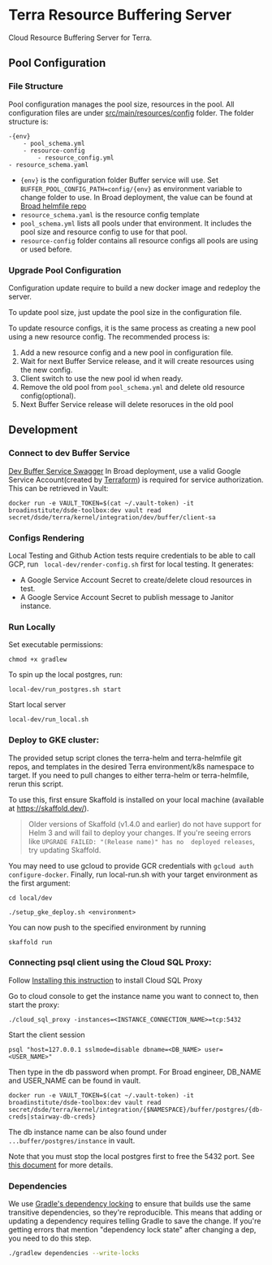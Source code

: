 # Terra Resource Buffering Server
Cloud Resource Buffering Server for Terra. 

## Pool Configuration
### File Structure
Pool configuration manages the pool size, resources in the pool. All configuration files are under [src/main/resources/config](src/main/resources/config) folder.
The folder structure is: 
```
-{env}
    - pool_schema.yml
    - resource-config
        - resource_config.yml
- resource_schema.yaml
```
* `{env}` is the configuration folder Buffer service will use. Set `BUFFER_POOL_CONFIG_PATH=config/{env}` as environment variable to change folder to use.
In Broad deployment, the value can be found at [Broad helmfile repo](https://github.com/broadinstitute/terra-helmfile/blob/master/terra/values/buffer/live/dev.yaml#L18) 
* `resource_schema.yaml` is the resource config template
* `pool_schema.yml` lists all pools under that environment. It includes the pool size and resource config to use for that pool.
* `resource-config` folder contains all resource configs all pools are using or used before. 

### Upgrade Pool Configuration
Configuration update require to build a new docker image and redeploy the server.

To update pool size, just update the pool size in the configuration file. 

To update resource configs, it is the same process as creating a new pool using a new resource config. The recommended process is:
1. Add a new resource config and a new pool in configuration file.
2. Wait for next Buffer Service release, and it will create resources using the new config. 
3. Client switch to use the new pool id when ready.
4. Remove the old pool from `pool_schema.yml` and delete old resource config(optional).
5. Next Buffer Service release will delete resoruces in the old pool

## Development
### Connect to dev Buffer Service
[Dev Buffer Service Swagger](https://buffer.dsde-dev.broadinstitute.org/swagger-ui.html)
In Broad deployment, use a valid Google Service Account(created by [Terraform](https://github.com/broadinstitute/terraform-ap-modules/blob/master/buffer/sa.tf#L83)) is required for service authorization. This can be retrieved in Vault:
```
docker run -e VAULT_TOKEN=$(cat ~/.vault-token) -it broadinstitute/dsde-toolbox:dev vault read secret/dsde/terra/kernel/integration/dev/buffer/client-sa
```
### Configs Rendering
Local Testing and Github Action tests require credentials to be able to call GCP, run
``` local-dev/render-config.sh``` first for local testing. It generates:
* A Google Service Account Secret to create/delete cloud resources in test.
* A Google Service Account Secret to publish message to Janitor instance.

### Run Locally
Set executable permissions:
```
chmod +x gradlew
```

To spin up the local postgres, run:
```
local-dev/run_postgres.sh start
```
Start local server
```
local-dev/run_local.sh
```

### Deploy to GKE cluster:
The provided setup script clones the terra-helm and terra-helmfile git repos,
and templates in the desired Terra environment/k8s namespace to target.
If you need to pull changes to either terra-helm or terra-helmfile, rerun this script.

To use this, first ensure Skaffold is installed on your local machine 
(available at https://skaffold.dev/). 

> Older versions of Skaffold (v1.4.0 and earlier) do not have support for Helm 3 and will fail to deploy your 
changes. If you're seeing errors like `UPGRADE FAILED: "(Release name)" has no 
deployed releases`, try updating Skaffold.

You may need to use gcloud to provide GCR
 credentials with `gcloud auth configure-docker`. Finally, run local-run.sh with
  your target environment as the first argument:

```
cd local/dev
```
```
./setup_gke_deploy.sh <environment>
```

You can now push to the specified environment by running

```
skaffold run
```

### Connecting psql client using the Cloud SQL Proxy:
Follow [Installing this instruction](https://cloud.google.com/sql/docs/mysql/sql-proxy#macos-64-bit)
to install Cloud SQL Proxy 

Go to cloud console to get the instance name you want to connect to, then start the proxy:
```
./cloud_sql_proxy -instances=<INSTANCE_CONNECTION_NAME>=tcp:5432
```
Start the client session
```
psql "host=127.0.0.1 sslmode=disable dbname=<DB_NAME> user=<USER_NAME>"
```
Then type in the db password when prompt. 
For Broad engineer, DB_NAME and USER_NAME can be found in vault. 
```
docker run -e VAULT_TOKEN=$(cat ~/.vault-token) -it broadinstitute/dsde-toolbox:dev vault read secret/dsde/terra/kernel/integration/{$NAMESPACE}/buffer/postgres/{db-creds|stairway-db-creds}
```
The db instance name can be also found under `...buffer/postgres/instance` in vault.

Note that you must stop the local postgres first to free the 5432 port.
See [this document](https://cloud.google.com/sql/docs/postgres/connect-admin-proxy) for more details.

### Dependencies
We use [Gradle's dependency locking](https://docs.gradle.org/current/userguide/dependency_locking.html)
to ensure that builds use the same transitive dependencies, so they're reproducible. This means that
adding or updating a dependency requires telling Gradle to save the change. If you're getting errors
that mention "dependency lock state" after changing a dep, you need to do this step.

```sh
./gradlew dependencies --write-locks
```

